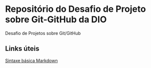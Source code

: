 # Repositório do Desafio de Projeto sobre Git-GitHub da DIO
Desafio de Projetos sobre Git/GitHub


## Links úteis
[Sintaxe básica Markdown](https://www.markdownguide.org/basic-syntax/)
